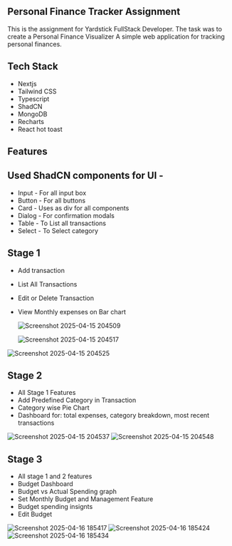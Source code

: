 
## Personal Finance Tracker Assignment

This is the assignment for Yardstick FullStack Developer. The task was to create a Personal Finance Visualizer A simple web application for tracking personal finances.

## Tech Stack

 - Nextjs
 - Tailwind CSS
 - Typescript
 - ShadCN
 - MongoDB
 - Recharts
 - React hot toast

## Features

## Used ShadCN components for UI - 
- Input - For all input box 
- Button - For all buttons
- Card - Uses as div for all components
- Dialog - For confirmation modals
- Table - To List all transactions
- Select - To Select category

## Stage 1
- Add transaction
- List All Transactions
- Edit or Delete Transaction
- View Monthly expenses on Bar chart

  ![Screenshot 2025-04-15 204509](https://github.com/user-attachments/assets/7026b49d-5e14-4d2e-9332-4308158ff1c7)

  ![Screenshot 2025-04-15 204517](https://github.com/user-attachments/assets/9199e15f-87b1-43f5-ab2c-6f208d3e9abe)

![Screenshot 2025-04-15 204525](https://github.com/user-attachments/assets/ef6db0d5-f1bc-46e9-b71f-75e2874ee1bb)


## Stage 2
- All Stage 1 Features
- Add Predefined Category in Transaction
- Category wise Pie Chart
- Dashboard for: total expenses, category breakdown, most recent transactions

![Screenshot 2025-04-15 204537](https://github.com/user-attachments/assets/6d47b935-6ebf-4c06-aeab-ca749ccfc380)
![Screenshot 2025-04-15 204548](https://github.com/user-attachments/assets/b3265154-2053-49e7-838d-41e06c63eaaf)

## Stage 3
- All stage 1 and 2 features
- Budget Dashboard
- Budget vs Actual Spending graph
- Set Monthly Budget and Management Feature
- Budget spending insignts
- Edit Budget
  
![Screenshot 2025-04-16 185417](https://github.com/user-attachments/assets/cbc3f9d4-e3f3-4f0a-a3b9-ede6979953e2)
![Screenshot 2025-04-16 185424](https://github.com/user-attachments/assets/c7548a3a-cfa0-4139-8996-e80849e5b28c)
![Screenshot 2025-04-16 185434](https://github.com/user-attachments/assets/cebd6893-81da-48e7-aa6d-e6e108a933d1)

